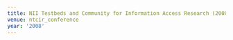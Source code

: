 ```yaml
---
title: NII Testbeds and Community for Information Access Research (2008)
venue: ntcir_conference
year: '2008'
---
```

